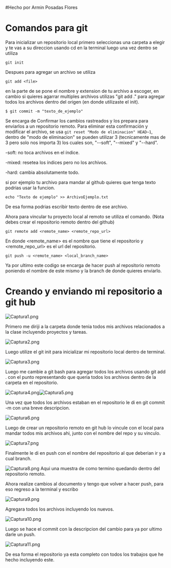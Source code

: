 #Hecho por Armin Posadas Flores

# **Comandos para git**

Para inicializar un repositorio local primero seleccionas una carpeta a elegir y te vas a su direccion usando cd en la
terminal luego una vez dentro se utiliza

```
git init
```
Despues para agregar un archivo se utiliza
```
git add <file>
```
en la parte de <file> se pone el nombre y extension de tu archivo a escoger, en cambio si quieres agarrar multiples
archivos utilizas "git add ." para agregar todos los archivos dentro del origen (en donde utilizaste el init).
```
$ git commit -m "texto_de_ejemplo"
```
Se encarga de Confirmar los cambios rastreados y los prepara para enviarlos a un repositorio remoto. Para eliminar esta 
confirmación y modificar el archivo, se usa ```git reset "Modo de eliminacion" HEAD~1```, dentro de "modo de eliminacion"
se pueden utilizar 3 (tecnicamente mas de 3 pero solo nos importa 3) los cuales son, "--soft", "--mixed" y "--hard".

-soft: no toca archivos en el índice.

-mixed: resetea los índices pero no los archivos.

-hard: cambia absolutamente todo.

si por ejemplo tu archivo para mandar al github quieres que tenga texto podrias usar la funcion.
```
echo "Texto de ejemplo" >> ArchivoEjemplo.txt 
```
De esa forma podrias escribir texto dentro de ese archivo.

Ahora para vincular tu proyecto local al remoto se utiliza el comando.
(Nota debes crear el repositorio remoto dentro del github)
```
git remote add <remote_name> <remote_repo_url>
```
En donde <remote_name> es el nombre que tiene el repositorio y <remote_repo_url> es el url del repositorio.
```
git push -u <remote_name> <local_branch_name>
```
Ya por ultimo este codigo se encarga de hacer push al repositorio remoto poniendo el nombre de este mismo y la branch de
donde quieres enviarlo.

# **Creando y enviando mi repositorio a git hub**

![Captura1.png](Captura1.png)

Primero me diriji a la carpeta donde tenia todos mis archivos relacionados a la clase incluyendo proyectos y tareas.

![Captura2.png](Captura2.png)

Luego utilize el git init para inicializar mi repositorio local dentro de terminal.

![Captura3.png](Captura3.png)

Luego me cambie a git bash para agregar todos los archivos usando git add . con el punto representando que queria todos 
los archivos dentro de la carpeta en el repositorio.

![Captura4.png](Captura4.png)![Captura5.png](Captura5.png)

Una vez que todos los archivos estaban en el repositorio le di en git commit -m con una breve descripcion.

![Captura6.png](Captura6.png)

Luego de crear un repositorio remoto en git hub lo vincule con el local para mandar todos mis archivos ahi, junto con el
nombre del repo y su vinculo.

![Captura7.png](Captura7.png)

Finalmente le di en push con el nombre del repositorio al que deberian ir y a cual branch.

![Captura8.png](Captura8.png)
Aqui una muestra de como termino quedando dentro del repositorio remoto.

Ahora realize cambios al documento y tengo que volver a hacer push, para eso regreso a la terminal y escribo

![Captura9.png](Captura9.png)

Agregara todos los archivos incluyendo los nuevos.

![Captura10.png](Captura10.png)

Luego se hace el commit con la descripcion del cambio para ya por ultimo darle un push.

![Captura11.png](Captura11.png)

De esa forma el repositorio ya esta completo con todos los trabajos que he hecho incluyendo este.